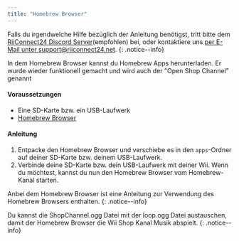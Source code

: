 ```yaml
---
title: "Homebrew Browser"
---
```


Falls du irgendwelche Hilfe bezüglich der Anleitung benötigst, tritt bitte dem [RiiConnect24 Discord Server](https://discord.gg/b4Y7jfD)(empfohlen) bei, oder kontaktiere uns [per E-Mail unter support@riiconnect24.net](mailto:support@riiconnect24.net).
{: .notice--info}

In dem Homebrew Browser kannst du Homebrew Apps herunterladen. Er wurde wieder funktionell gemacht und wird auch der "Open Shop Channel" genannt

#### Voraussetzungen
* Eine SD-Karte bzw. ein USB-Laufwerk
* [Homebrew Browser](/assets/files/homebrew_browser_v0.3.9e.zip)

#### Anleitung

1. Entpacke den Homebrew Browser und verschiebe es in den `apps`-Ordner auf deiner SD-Karte bzw. deinem USB-Laufwerk.
2. Verbinde deine SD-Karte bzw. dein USB-Laufwerk mit deiner Wii. Wenn du möchtest, kannst du nun den Homebrew Browser vom Homebrew-Kanal starten.

Anbei dem Homebrew Browser ist eine Anleitung zur Verwendung des Homebrew Browsers enthalten.
{: .notice--info}

Du kannst die ShopChannel.ogg Datei mit der loop.ogg Datei austauschen, damit der Homebrew Browser die Wii Shop Kanal Musik abspielt.
{: .notice--info}
